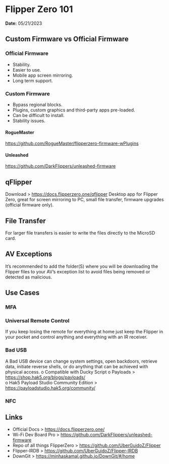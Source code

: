 # Flipper Zero 101
**Date:** 05/21/2023

## Custom Firmware vs Official Firmware
### Official Firmware
-	Stability.
-	Easier to use.
-	Mobile app screen mirroring.
-	Long term support. 
### Custom Firmware
-	Bypass regional blocks.
-	Plugins, custom graphics and third-party apps pre-loaded.
-	Can be difficult to install.
-	Stability issues. 
#### RogueMaster
https://github.com/RogueMaster/flipperzero-firmware-wPlugins
#### Unleashed
https://github.com/DarkFlippers/unleashed-firmware

## qFlipper
Download > https://docs.flipperzero.one/qflipper
Desktop app for Flipper Zero, great for screen mirroring to PC, small file transfer, firmware upgrades (official firmware only). 

## File Transfer
For larger file transfers is easier to write the files directly to the MicroSD card.

## AV Exceptions
It’s recommended to add the folder(S) where you will be downloading the Flipper files to your AV’s exception list to avoid files being removed or detected as malicious.  

## Use Cases
### MFA
### Universal Remote Control
If you keep losing the remote for everything at home just keep the Flipper in your pocket and control anything and everything with an IR receiver. 
### Bad USB
A Bad USB device can change system settings, open backdoors, retrieve data, initiate reverse shells, or do anything that can be achieved with physical access.
o	Compatible with Ducky Script
o	Payloads > https://shop.hak5.org/blogs/payloads/  
o	Hak5 Payload Studio Community Edition > https://payloadstudio.hak5.org/community/ 
### NFC

## Links
-	Official Docs > https://docs.flipperzero.one/ 
-	Wi-Fi Dev Board Pro > https://github.com/DarkFlippers/unleashed-firmware
-	Repo of all things FlipperZero > https://github.com/UberGuidoZ/Flipper
-	Flipper-IRDB > https://github.com/UberGuidoZ/Flipper-IRDB 
-	DownGit > https://minhaskamal.github.io/DownGit/#/home 

